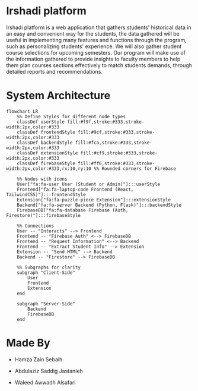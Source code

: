 # Irshadi platform
Irshadi platform is a web application that gathers students' historical data in an easy and convenient way for the students, the data gathered will be useful in implementing many features and functions through the program, such as personalizing students' experience. We will also gather student course selections for upcoming semesters. Our program will make use of the information gathered to provide insights to faculty members to help them plan courses sections effectively to match students demands, through detailed reports and recommendations.




# System Architecture
```mermaid
flowchart LR
    %% Define Styles for different node types
    classDef userStyle fill:#f9f,stroke:#333,stroke-width:2px,color:#333
    classDef frontendStyle fill:#9cf,stroke:#333,stroke-width:2px,color:#333
    classDef backendStyle fill:#fca,stroke:#333,stroke-width:2px,color:#333
    classDef extensionStyle fill:#cf9,stroke:#333,stroke-width:2px,color:#333
    classDef firebaseStyle fill:#ff6,stroke:#333,stroke-width:2px,color:#333,rx:10,ry:10 %% Rounded corners for Firebase

    %% Nodes with icons
    User["fa:fa-user User (Student or Admin)"]:::userStyle
    Frontend["fa:fa-laptop-code Frontend (React, TailwindCSS)"]:::frontendStyle
    Extension["fa:fa-puzzle-piece Extension"]:::extensionStyle
    Backend["fa:fa-server Backend (Python, Flask)"]:::backendStyle
    FirebaseDB["fa:fa-database Firebase (Auth, Firestore)"]:::firebaseStyle

    %% Connections
    User -- "Interacts" --> Frontend
    Frontend -- "Firebase Auth" <--> FirebaseDB
    Frontend -- "Request Information" <--> Backend
    Frontend -- "Extract Student Info" --> Extension
    Extension -- "Send HTML" --> Backend
    Backend -- "Firestore" --> FirebaseDB

    %% Subgraphs for clarity
    subgraph "Client-Side"
        User
        Frontend
        Extension
    end

    subgraph "Server-Side"
        Backend
        FirebaseDB
    end

```

# Made By

- Hamza Zain Sebaih 

- Abdulaziz Saddig Jastanieh 

- Waleed Awwadh Alsafari 
